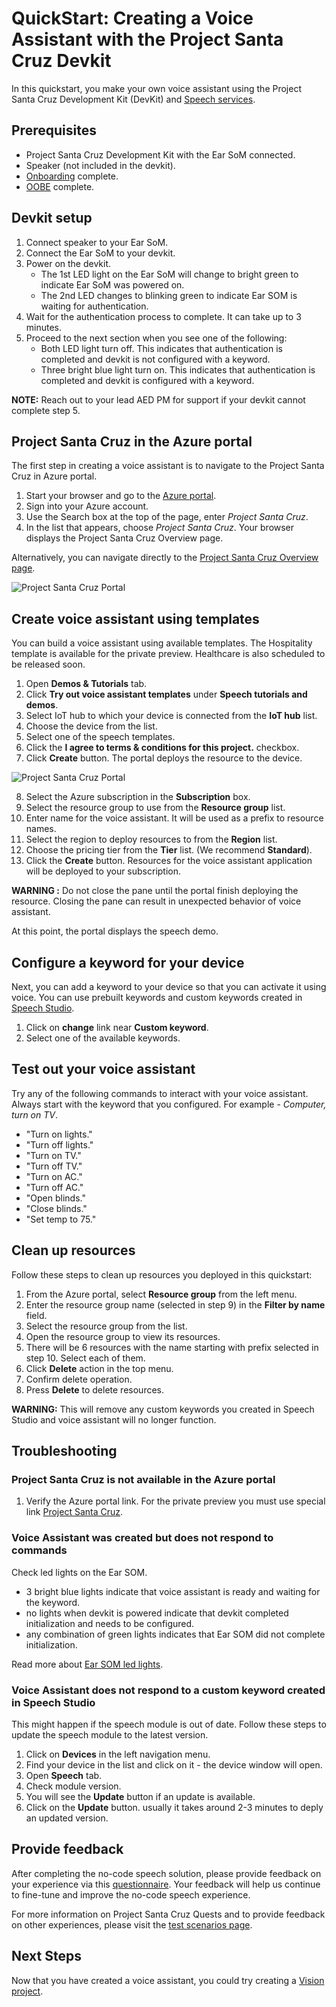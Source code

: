 # QuickStart: Creating a Voice Assistant with the Project Santa Cruz Devkit

In this quickstart, you make your own voice assistant using the Project Santa Cruz Development Kit (DevKit) and [Speech services](https://docs.microsoft.com/en-us/azure/cognitive-services/speech-service/overview).

## Prerequisites

* Project Santa Cruz Development Kit with the Ear SoM connected.
* Speaker (not included in the devkit).
* [Onboarding](https://github.com/microsoft/Project-Santa-Cruz-Private-Preview/blob/main/user-guides/getting_started/azure-subscription-onboarding.md) complete.
* [OOBE](https://github.com/microsoft/Project-Santa-Cruz-Private-Preview/blob/main/user-guides/getting_started/oobe.md) complete.

## Devkit setup 

1. Connect speaker to your Ear SoM.
2. Connect the Ear SoM to your devkit.
3. Power on the devkit.
   * The 1st LED light on the Ear SoM will change to bright green to indicate Ear SoM was powered on. 
   *	The 2nd LED changes to blinking green to indicate Ear SOM is waiting for authentication.
4. Wait for the authentication process to complete. It can take up to 3 minutes.
5. Proceed to the next section when you see one of the following:
   * Both LED light turn off. This indicates that authentication is completed and devkit is not configured with a keyword.
   * Three bright blue light turn on. This indicates that authentication is completed and devkit is configured with a keyword.

**NOTE:** Reach out to your lead AED PM for support if your devkit cannot complete step 5.

## Project Santa Cruz in the Azure portal

The first step in creating a voice assistant is to navigate to the Project Santa Cruz in Azure portal.

1. Start your browser and go to the [Azure portal](https://go.microsoft.com/fwlink/?linkid=2135819).
2. Sign into your Azure account. 
3. Use the Search box at the top of the page, enter *Project Santa Cruz*.
4. In the list that appears, choose *Project Santa Cruz*. Your browser displays the Project Santa Cruz Overview page.

Alternatively, you can navigate directly to the [Project Santa Cruz Overview page](https://go.microsoft.com/fwlink/?linkid=2135819).

![Project Santa Cruz Portal](https://github.com/microsoft/Project-Santa-Cruz-Private-Preview/blob/main/user-guides/getting_started/getting_started_images/aed-portal-home-page.png)


## Create voice assistant using templates

You can build a voice assistant using available templates. The Hospitality template is available for the private preview. Healthcare is also scheduled to be released soon.

1. Open **Demos & Tutorials** tab. 
2. Click **Try out voice assistant templates** under **Speech tutorials and demos**.
3. Select IoT hub to which your device is connected from the **IoT hub** list.
4. Choose the device from the list.
5. Select one of the speech templates.
6. Click the **I agree to terms & conditions for this project.** checkbox.
7. Click **Create** button. The portal deploys the resource to the device.


![Project Santa Cruz Portal](https://github.com/microsoft/Project-Santa-Cruz-Private-Preview/blob/main/user-guides/getting_started/getting_started_images/aed-try-speech-themes.png)

8. Select the Azure subscription in the **Subscription** box.
9. Select the resource group to use from the **Resource group** list.
10. Enter name for the voice assistant. It will be used as a prefix to resource names.
11. Select the region to deploy resources to from the **Region** list.
12. Choose the pricing tier from the **Tier** list. (We recommend **Standard**).
13. Click the **Create** button. Resources for the voice assistant application will be deployed to your subscription. <br/>

**WARNING :** Do not close the pane until the portal finish deploying the resource. Closing the pane can result in unexpected behavior of voice assistant.
   
At this point, the portal displays the speech demo.

## Configure a keyword for your device

Next, you can add a keyword to your device so that you can activate it using voice. You can use prebuilt keywords and custom keywords created in [Speech Studio](https://speech.microsoft.com/).

1. Click on **change** link near **Custom keyword**.
2.	Select one of the available keywords. 

## Test out your voice assistant

Try any of the following commands to interact with your voice assistant. Always start with the keyword that you configured. For example - *Computer, turn on TV*.
* "Turn on lights."
* "Turn off lights."
* "Turn on TV."
* "Turn off TV."
* "Turn on AC."
* "Turn off AC."
* "Open blinds."
* "Close blinds."
* "Set temp to 75."

## Clean up resources

Follow these steps to clean up resources you deployed in this quickstart: 

1. From the Azure portal, select **Resource group** from the left menu.
2. Enter the resource group name (selected in step 9) in the **Filter by name** field.
3. Select the resource group from the list.
4. Open the resource group to view its resources.
5. There will be 6 resources with the name starting with prefix selected in step 10. Select each of them. 
6. Click **Delete** action in the top menu.
7. Confirm delete operation.
8. Press **Delete** to delete resources.

**WARNING:** This will remove any custom keywords you created in Speech Studio and voice assistant will no longer function. 

## Troubleshooting

### Project Santa Cruz is not available in the Azure portal

1. Verify the Azure portal link. For the private preview you must use special link [Project Santa Cruz](https://go.microsoft.com/fwlink/?linkid=2135819).

### Voice Assistant was created but does not respond to commands

Check led lights on the Ear SOM. 
   * 3 bright blue lights indicate that voice assistant is ready and waiting for the keyword.
   * no lights when devkit is powered indicate that devkit completed initialization and needs to be configured.
   * any combination of green lights indicates that Ear SOM did not complete initialization. 

Read more about [Ear SOM led lights](https://github.com/microsoft/Project-Santa-Cruz-Preview/blob/main/user-guides/general/troubleshooting/ear_som_speech_module_troubleshooting.md#understanding-ear-som-led-indicators).
   
### Voice Assistant does not respond to a custom keyword created in Speech Studio

This might happen if the speech module is out of date. Follow these steps to update the speech module to the latest version.

1. Click on **Devices** in the left navigation menu.
2. Find your device in the list and click on it - the device window will open.
3. Open **Speech** tab.
4. Check module version.  
5. You will see the **Update** button if an update is available. 
6. Click on the **Update** button. usually it takes around 2-3 minutes to deply an updated version.

## Provide feedback

After completing the no-code speech solution, please provide feedback on your experience via this [questionnaire](https://forms.office.com/Pages/ResponsePage.aspx?id=v4j5cvGGr0GRqy180BHbRzoJxrXKT0dEvfQyxsA0h8lUQU1YTDFUNkhBM005MFlYQkVQSFIxUURFRy4u). Your feedback will help us continue to fine-tune and improve the no-code speech experience.

For more information on Project Santa Cruz Quests and to provide feedback on other experiences, please visit the [test scenarios page](https://github.com/microsoft/Project-Santa-Cruz-Private-Preview/blob/main/user-guides/general/test-scenarios.md).

## Next Steps

Now that you have created a voice assistant, you could try creating a [Vision project](https://github.com/microsoft/Project-Santa-Cruz-Private-Preview/blob/main/user-guides/prototyping/create-nocode-vision.md).
